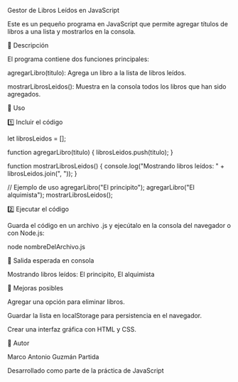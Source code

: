 Gestor de Libros Leídos en JavaScript

Este es un pequeño programa en JavaScript que permite agregar títulos de libros a una lista y mostrarlos en la consola.

📌 Descripción

El programa contiene dos funciones principales:

agregarLibro(titulo): Agrega un libro a la lista de libros leídos.

mostrarLibrosLeidos(): Muestra en la consola todos los libros que han sido agregados.

🚀 Uso

1️⃣ Incluir el código

let librosLeidos = [];

function agregarLibro(titulo) {
    librosLeidos.push(titulo);
}

function mostrarLibrosLeidos() {
    console.log("Mostrando libros leídos: " + librosLeidos.join(", "));
}

// Ejemplo de uso
agregarLibro("El principito");
agregarLibro("El alquimista");
mostrarLibrosLeidos();

2️⃣ Ejecutar el código

Guarda el código en un archivo .js y ejecútalo en la consola del navegador o con Node.js:

node nombreDelArchivo.js

📌 Salida esperada en consola

Mostrando libros leídos: El principito, El alquimista

📌 Mejoras posibles

Agregar una opción para eliminar libros.

Guardar la lista en localStorage para persistencia en el navegador.

Crear una interfaz gráfica con HTML y CSS.

📌 Autor

Marco Antonio Guzmán Partida

Desarrollado como parte de la práctica de JavaScript
